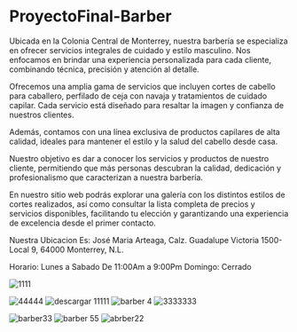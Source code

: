 # ProyectoFinal-Barber
Ubicada en la Colonia Central de Monterrey, nuestra barbería se especializa en ofrecer servicios integrales de cuidado y estilo masculino. Nos enfocamos en brindar una experiencia personalizada para cada cliente, combinando técnica, precisión y atención al detalle.

Ofrecemos una amplia gama de servicios que incluyen cortes de cabello para caballero, perfilado de ceja con navaja y tratamientos de cuidado capilar. Cada servicio está diseñado para resaltar la imagen y confianza de nuestros clientes.

Además, contamos con una línea exclusiva de productos capilares de alta calidad, ideales para mantener el estilo y la salud del cabello desde casa.

Nuestro objetivo es dar a conocer los servicios y productos de nuestro cliente, permitiendo que más personas descubran la calidad, dedicación y profesionalismo que caracterizan a nuestra barbería.

En nuestro sitio web podrás explorar una galería con los distintos estilos de cortes realizados, así como consultar la lista completa de precios y servicios disponibles, facilitando tu elección y garantizando una experiencia de excelencia desde el primer contacto.

Nuestra Ubicacion Es: José Maria Arteaga, Calz. Guadalupe Victoria 1500-Local 9, 64000 Monterrey, N.L.

Horario: Lunes a Sabado De 11:00Am a 9:00Pm Domingo: Cerrado

![1111](https://github.com/user-attachments/assets/42cce9fc-e84a-4194-b2db-57b9916f9b03)

![44444](https://github.com/user-attachments/assets/cc188e43-6916-41d0-a0cd-f33dd5819853)
![descargar 11111](https://github.com/user-attachments/assets/2ecfbcde-886d-4f25-a5c5-f8218b9808ed)
![barber 4](https://github.com/user-attachments/assets/951a175f-1f9c-4497-833a-2c154278dc27)
![3333333](https://github.com/user-attachments/assets/a53553bc-6469-4c88-830c-d25d2af85197)

![barber33](https://github.com/user-attachments/assets/50f855fe-fd2c-4650-a744-39810194dd5e)
![barber 55](https://github.com/user-attachments/assets/576089e2-915c-4138-a94b-505ba65ce752)
![abrber22](https://github.com/user-attachments/assets/bc5d90e9-f685-4295-896e-00bc864fde90)
